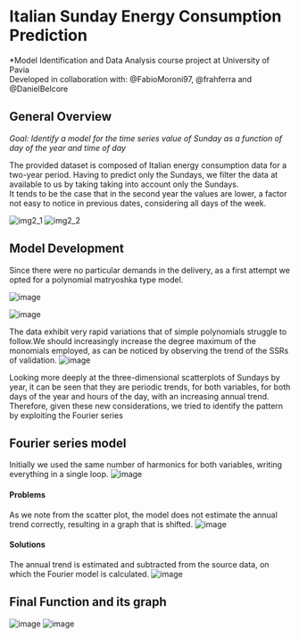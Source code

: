 # Italian Sunday Energy Consumption Prediction

*Model Identification and Data Analysis course project at University of Pavia  
Developed in collaboration with: @FabioMoroni97, @frahferra and @DanielBelcore

## General Overview

*Goal: Identify a model for the time series value of Sunday as a function of day of the year and time of day*  

The provided dataset is composed of Italian energy consumption data for a two-year period.
Having to predict only the Sundays, we filter the data at available to us by taking taking into account only the Sundays.    
It tends to be the case that in the second year the values are lower, a factor not easy to notice in previous dates, considering all days of the week.

![img2_1](https://user-images.githubusercontent.com/48378307/169618061-aee77774-d234-470a-86aa-f993bb079f02.png)
![img2_2](https://user-images.githubusercontent.com/48378307/169618064-076a5edf-08bc-4873-8728-1d95573cd04e.png)

## Model Development
Since there were no particular demands in the delivery, as a first attempt we opted for a polynomial matryoshka type model.

![image](https://user-images.githubusercontent.com/48378307/169618270-e802ba57-bee9-4517-be2a-5551a1243982.png)

![image](https://user-images.githubusercontent.com/48378307/169618322-fbb07ad9-6342-48e7-8264-8dd68304124c.png)

The data exhibit very rapid variations that of simple polynomials struggle to follow.We should increasingly increase the degree maximum of the monomials employed, as can be noticed by observing the trend of the SSRs of validation.
![image](https://user-images.githubusercontent.com/48378307/169618360-a035c7ad-fec1-46bf-9287-7eba9d7e4af5.png)

Looking more deeply at the three-dimensional scatterplots of Sundays by year, it can be seen that they are periodic trends, for both variables, for both days of the year and hours of the day, with an increasing annual trend. Therefore, given these new considerations, we tried to identify the pattern by exploiting the Fourier series

## Fourier series model
Initially we used the same number of harmonics for both variables, writing everything in a single loop.
![image](https://user-images.githubusercontent.com/48378307/169618708-de6a0e8d-2d6a-47cd-b11a-9fd090f1659e.png)

#### Problems
As we note from the scatter plot, the model does not estimate the annual trend correctly, resulting in a graph that is shifted.
![image](https://user-images.githubusercontent.com/48378307/169618786-3452ae99-f99d-4aa1-b579-263698630ed4.png)
#### Solutions
The annual trend is estimated and subtracted from the source data, on which the Fourier model is calculated.
![image](https://user-images.githubusercontent.com/48378307/169619469-def9d5be-4903-4795-9f62-406ea66b89a9.png)

## Final Function and its graph

![image](https://user-images.githubusercontent.com/48378307/169619908-3a92a134-4637-4388-8c67-1cd21d5d0d20.png)
![image](https://user-images.githubusercontent.com/48378307/169619946-3c5bd935-3f00-4c68-8ab6-969906a2b6d2.png)

